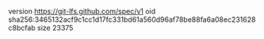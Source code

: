 version https://git-lfs.github.com/spec/v1
oid sha256:3465132acf9c1cc1d17fc331bd61a560d96af78be88fa6a08ec231628c8bcfab
size 23375
